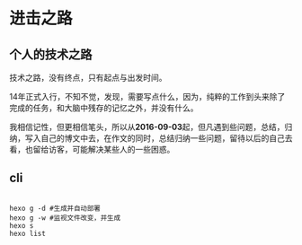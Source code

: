 # 进击之路

## 个人的技术之路

技术之路，没有终点，只有起点与出发时间。

14年正式入行，不知不觉，发现，需要写点什么，因为，纯粹的工作到头来除了完成的任务，和大脑中残存的记忆之外，并没有什么。

我相信记性，但更相信笔头，所以从**2016-09-03**起，但凡遇到些问题，总结，归纳，写入自己的博文中去，在作文的同时，总结归纳一些问题，留待以后的自己去看，也留给访客，可能解决某些人的一些困惑。


## cli

```

hexo g -d #生成并自动部署
hexo g -w #监视文件改变，并生成
hexo s
hexo list



```